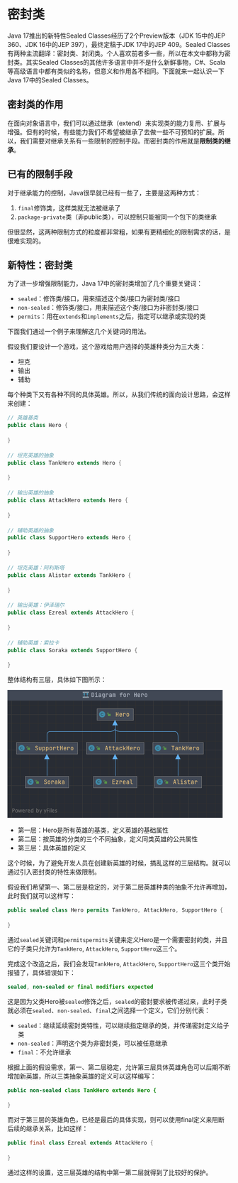 # 密封类

Java 17推出的新特性Sealed Classes经历了2个Preview版本（JDK 15中的JEP 360、JDK 16中的JEP 397），最终定稿于JDK 17中的JEP 409。Sealed Classes有两种主流翻译：密封类、封闭类。个人喜欢前者多一些，所以在本文中都称为密封类。其实Sealed Classes的其他许多语言中并不是什么新鲜事物，C#、Scala等高级语言中都有类似的名称，但意义和作用各不相同。下面就来一起认识一下Java 17中的Sealed Classes。

## 密封类的作用

在面向对象语言中，我们可以通过继承（extend）来实现类的能力复用、扩展与增强。但有的时候，有些能力我们不希望被继承了去做一些不可预知的扩展。所以，我们需要对继承关系有一些限制的控制手段。而密封类的作用就是**限制类的继承**。

## 已有的限制手段

对于继承能力的控制，Java很早就已经有一些了，主要是这两种方式：

1. `final`修饰类，这样类就无法被继承了
2. `package-private`类（非public类），可以控制只能被同一个包下的类继承

但很显然，这两种限制方式的粒度都非常粗，如果有更精细化的限制需求的话，是很难实现的。

## 新特性：密封类

为了进一步增强限制能力，Java 17中的密封类增加了几个重要关键词：

- `sealed`：修饰类/接口，用来描述这个类/接口为密封类/接口
- `non-sealed`：修饰类/接口，用来描述这个类/接口为非密封类/接口
- `permits`：用在`extends`和`implements`之后，指定可以继承或实现的类

下面我们通过一个例子来理解这几个关键词的用法。

假设我们要设计一个游戏，这个游戏给用户选择的英雄种类分为三大类：

- 坦克
- 输出
- 辅助

每个种类下又有各种不同的具体英雄。所以，从我们传统的面向设计思路，会这样来创建：

```java
// 英雄基类
public class Hero {

}

// 坦克英雄的抽象
public class TankHero extends Hero {

}

// 输出英雄的抽象
public class AttackHero extends Hero {

}

// 辅助英雄的抽象
public class SupportHero extends Hero {

}

// 坦克英雄：阿利斯塔
public class Alistar extends TankHero {

}

// 输出英雄：伊泽瑞尔
public class Ezreal extends AttackHero {

}

// 辅助英雄：索拉卡
public class Soraka extends SupportHero {

}
```

整体结构有三层，具体如下图所示：

[![img](image/jep409-1.png)](https://www.didispace.com/images/202205/java17/jep409-1.png)

- 第一层：Hero是所有英雄的基类，定义英雄的基础属性
- 第二层：按英雄的分类的三个不同抽象，定义同类英雄的公共属性
- 第三层：具体英雄的定义

这个时候，为了避免开发人员在创建新英雄的时候，搞乱这样的三层结构。就可以通过引入密封类的特性来做限制。

假设我们希望第一、第二层是稳定的，对于第二层英雄种类的抽象不允许再增加，此时我们就可以这样写：

```java
public sealed class Hero permits TankHero, AttackHero, SupportHero {

}
```

通过`sealed`关键词和`permitspermits`关键来定义Hero是一个需要密封的类，并且它的子类只允许为`TankHero`, `AttackHero`, `SupportHero`这三个。

完成这个改造之后，我们会发现`TankHero`, `AttackHero`, `SupportHero`这三个类开始报错了，具体错误如下：

```java
sealed, non-sealed or final modifiers expected
```

这是因为父类Hero被`sealed`修饰之后，`sealed`的密封要求被传递过来，此时子类就必须在`sealed`、`non-sealed`、`final`之间选择一个定义，它们分别代表：

- `sealed`：继续延续密封类特性，可以继续指定继承的类，并传递密封定义给子类
- `non-sealed`：声明这个类为非密封类，可以被任意继承
- `final`：不允许继承

根据上面的假设需求，第一、第二层稳定，允许第三层具体英雄角色可以后期不断增加新英雄，所以三类抽象英雄的定义可以这样编写：

```java
public non-sealed class TankHero extends Hero {

}
```

而对于第三层的英雄角色，已经是最后的具体实现，则可以使用final定义来阻断后续的继承关系，比如这样：

```java
public final class Ezreal extends AttackHero {

}
```

通过这样的设置，这三层英雄的结构中第一第二层就得到了比较好的保护。